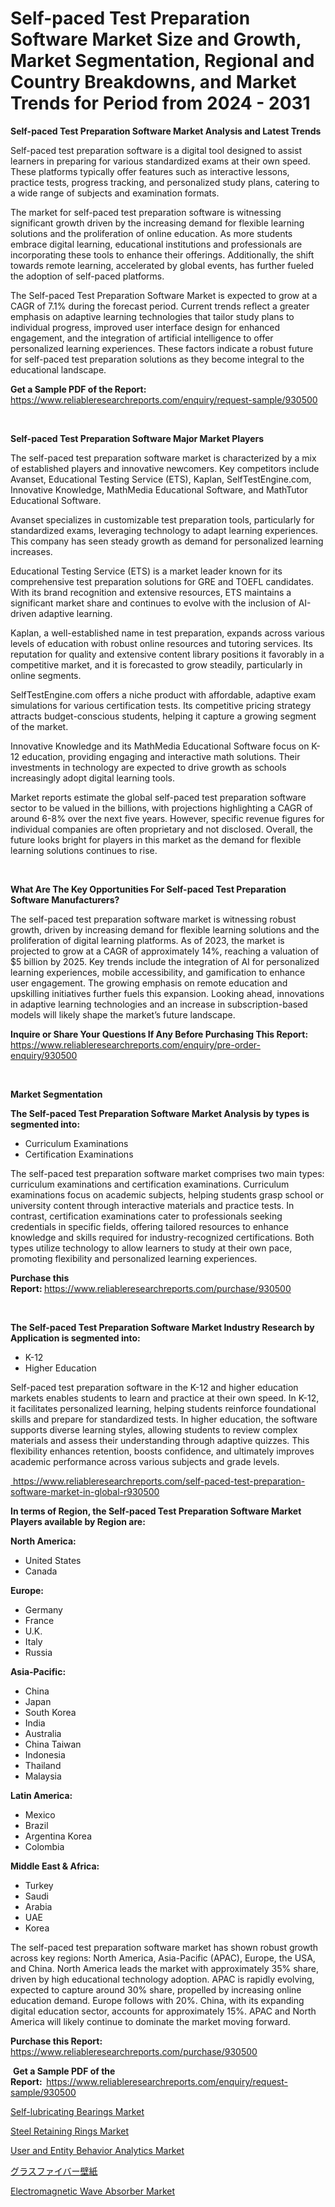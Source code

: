 <p><h1>Self-paced Test Preparation Software Market Size and Growth, Market Segmentation, Regional and Country Breakdowns, and Market Trends for Period from 2024 -  2031</h1></p><p><strong>Self-paced Test Preparation Software Market Analysis and Latest Trends</strong></p>
<p><p>Self-paced test preparation software is a digital tool designed to assist learners in preparing for various standardized exams at their own speed. These platforms typically offer features such as interactive lessons, practice tests, progress tracking, and personalized study plans, catering to a wide range of subjects and examination formats. </p><p>The market for self-paced test preparation software is witnessing significant growth driven by the increasing demand for flexible learning solutions and the proliferation of online education. As more students embrace digital learning, educational institutions and professionals are incorporating these tools to enhance their offerings. Additionally, the shift towards remote learning, accelerated by global events, has further fueled the adoption of self-paced platforms.</p><p>The Self-paced Test Preparation Software Market is expected to grow at a CAGR of 7.1% during the forecast period. Current trends reflect a greater emphasis on adaptive learning technologies that tailor study plans to individual progress, improved user interface design for enhanced engagement, and the integration of artificial intelligence to offer personalized learning experiences. These factors indicate a robust future for self-paced test preparation solutions as they become integral to the educational landscape.</p></p>
<p><strong>Get a Sample PDF of the Report:&nbsp;</strong> <a href="https://www.reliableresearchreports.com/enquiry/request-sample/930500">https://www.reliableresearchreports.com/enquiry/request-sample/930500</a></p>
<p>&nbsp;</p>
<p><strong>Self-paced Test Preparation Software Major Market Players</strong></p>
<p><p>The self-paced test preparation software market is characterized by a mix of established players and innovative newcomers. Key competitors include Avanset, Educational Testing Service (ETS), Kaplan, SelfTestEngine.com, Innovative Knowledge, MathMedia Educational Software, and MathTutor Educational Software. </p><p>Avanset specializes in customizable test preparation tools, particularly for standardized exams, leveraging technology to adapt learning experiences. This company has seen steady growth as demand for personalized learning increases.</p><p>Educational Testing Service (ETS) is a market leader known for its comprehensive test preparation solutions for GRE and TOEFL candidates. With its brand recognition and extensive resources, ETS maintains a significant market share and continues to evolve with the inclusion of AI-driven adaptive learning.</p><p>Kaplan, a well-established name in test preparation, expands across various levels of education with robust online resources and tutoring services. Its reputation for quality and extensive content library positions it favorably in a competitive market, and it is forecasted to grow steadily, particularly in online segments.</p><p>SelfTestEngine.com offers a niche product with affordable, adaptive exam simulations for various certification tests. Its competitive pricing strategy attracts budget-conscious students, helping it capture a growing segment of the market.</p><p>Innovative Knowledge and its MathMedia Educational Software focus on K-12 education, providing engaging and interactive math solutions. Their investments in technology are expected to drive growth as schools increasingly adopt digital learning tools.</p><p>Market reports estimate the global self-paced test preparation software sector to be valued in the billions, with projections highlighting a CAGR of around 6-8% over the next five years. However, specific revenue figures for individual companies are often proprietary and not disclosed. Overall, the future looks bright for players in this market as the demand for flexible learning solutions continues to rise.</p></p>
<p>&nbsp;</p>
<p><strong>What Are The Key Opportunities For Self-paced Test Preparation Software Manufacturers?</strong></p>
<p><p>The self-paced test preparation software market is witnessing robust growth, driven by increasing demand for flexible learning solutions and the proliferation of digital learning platforms. As of 2023, the market is projected to grow at a CAGR of approximately 14%, reaching a valuation of $5 billion by 2025. Key trends include the integration of AI for personalized learning experiences, mobile accessibility, and gamification to enhance user engagement. The growing emphasis on remote education and upskilling initiatives further fuels this expansion. Looking ahead, innovations in adaptive learning technologies and an increase in subscription-based models will likely shape the market’s future landscape.</p></p>
<p><strong>Inquire or Share Your Questions If Any Before Purchasing This Report:</strong> <a href="https://www.reliableresearchreports.com/enquiry/pre-order-enquiry/930500">https://www.reliableresearchreports.com/enquiry/pre-order-enquiry/930500</a></p>
<p>&nbsp;</p>
<p><strong>Market Segmentation</strong></p>
<p><strong>The Self-paced Test Preparation Software Market Analysis by types is segmented into:</strong></p>
<p><ul><li>Curriculum Examinations</li><li>Certification Examinations</li></ul></p>
<p><p>The self-paced test preparation software market comprises two main types: curriculum examinations and certification examinations. Curriculum examinations focus on academic subjects, helping students grasp school or university content through interactive materials and practice tests. In contrast, certification examinations cater to professionals seeking credentials in specific fields, offering tailored resources to enhance knowledge and skills required for industry-recognized certifications. Both types utilize technology to allow learners to study at their own pace, promoting flexibility and personalized learning experiences.</p></p>
<p><strong>Purchase this Report:&nbsp;</strong><a href="https://www.reliableresearchreports.com/purchase/930500">https://www.reliableresearchreports.com/purchase/930500</a></p>
<p>&nbsp;</p>
<p><strong>The Self-paced Test Preparation Software Market Industry Research by Application is segmented into:</strong></p>
<p><ul><li>K-12</li><li>Higher Education</li></ul></p>
<p><p>Self-paced test preparation software in the K-12 and higher education markets enables students to learn and practice at their own speed. In K-12, it facilitates personalized learning, helping students reinforce foundational skills and prepare for standardized tests. In higher education, the software supports diverse learning styles, allowing students to review complex materials and assess their understanding through adaptive quizzes. This flexibility enhances retention, boosts confidence, and ultimately improves academic performance across various subjects and grade levels.</p></p>
<p><a href="https://www.reliableresearchreports.com/self-paced-test-preparation-software-market-in-global-r930500">&nbsp;https://www.reliableresearchreports.com/self-paced-test-preparation-software-market-in-global-r930500</a></p>
<p><strong>In terms of Region, the Self-paced Test Preparation Software Market Players available by Region are:</strong></p>
<p>
    <p> <strong> North America: </strong>
        <ul>
            <li>United States</li>
            <li>Canada</li>
        </ul>
        </p> 
    <p> <strong> Europe: </strong>
        <ul>
            <li>Germany</li>
            <li>France</li>
            <li>U.K.</li>
            <li>Italy</li>
            <li>Russia</li>
        </ul>
        </p> 
    <p> <strong> Asia-Pacific: </strong>
        <ul>
            <li>China</li>
            <li>Japan</li>
            <li>South Korea</li>
            <li>India</li>
            <li>Australia</li>
            <li>China Taiwan</li>
            <li>Indonesia</li>
            <li>Thailand</li>
            <li>Malaysia</li>
        </ul>
        </p> 
    <p> <strong> Latin America: </strong>
        <ul>
            <li>Mexico</li>
            <li>Brazil</li>
            <li>Argentina Korea</li>
            <li>Colombia</li>
        </ul>
        </p> 
    <p> <strong> Middle East & Africa: </strong>
        <ul>
            <li>Turkey</li>
            <li>Saudi</li>
            <li>Arabia</li>
            <li>UAE</li>
            <li>Korea</li>
        </ul>
    </p>
    </p>
<p><p>The self-paced test preparation software market has shown robust growth across key regions: North America, Asia-Pacific (APAC), Europe, the USA, and China. North America leads the market with approximately 35% share, driven by high educational technology adoption. APAC is rapidly evolving, expected to capture around 30% share, propelled by increasing online education demand. Europe follows with 20%. China, with its expanding digital education sector, accounts for approximately 15%. APAC and North America will likely continue to dominate the market moving forward.</p></p>
<p><strong>Purchase this Report: </strong><a href="https://www.reliableresearchreports.com/purchase/930500">https://www.reliableresearchreports.com/purchase/930500</a></p>
<p>&nbsp;<strong>Get a Sample PDF of the Report:&nbsp;&nbsp;</strong><a href="https://www.reliableresearchreports.com/enquiry/request-sample/930500">https://www.reliableresearchreports.com/enquiry/request-sample/930500</a></p>
<p><strong></strong></p>
<p><p><a href="https://github.com/AfsanaMia652/Market-Research-Report-List-1/blob/main/self-lubricating-bearings-market.md">Self-lubricating Bearings Market</a></p><p><a href="https://issuu.com/reportprime-2/docs/steel-retaining-rings-market-size-2_4ca468b932681d">Steel Retaining Rings Market</a></p><p><a href="https://www.linkedin.com/pulse/global-user-entity-behavior-analytics-industry-research-nhinf?trackingId=DcYTR5kyQui3YJajv07Pfw%3D%3D">User and Entity Behavior Analytics Market</a></p><p><a href="https://medium.com/@sandymann91/%E3%82%B0%E3%83%AD%E3%83%BC%E3%83%90%E3%83%AB%E3%83%95%E3%82%A1%E3%82%A4%E3%83%90%E3%83%BC%E3%82%B0%E3%83%A9%E3%82%B9%E5%A3%81%E7%B4%99%E5%B8%82%E5%A0%B4%E3%82%92%E5%8B%95%E3%81%8B%E3%81%97%E3%81%A6%E3%81%84%E3%82%8B%E3%82%82%E3%81%AE%E3%81%AF%E4%BD%95%E3%81%A7%E3%81%99%E3%81%8B-%E3%83%88%E3%83%AC%E3%83%B3%E3%83%89-%E7%94%A8%E9%80%94-%E5%9C%B0%E5%9F%9F%E4%BA%88%E6%B8%AC-2024%E5%B9%B4-2031%E5%B9%B4-%E3%82%92%E6%8E%98%E3%82%8A%E4%B8%8B%E3%81%92%E3%81%A6%E3%81%BF%E3%81%BE%E3%81%97%E3%82%87%E3%81%86-369da54ec894?postPublishedType=initial">グラスファイバー壁紙</a></p><p><a href="https://www.linkedin.com/pulse/market-dynamics-future-trends-global-electromagnetic-wave-akb3e?trackingId=dnGYup6tQxaZXBOHzdnuTw%3D%3D">Electromagnetic Wave Absorber Market</a></p></p>